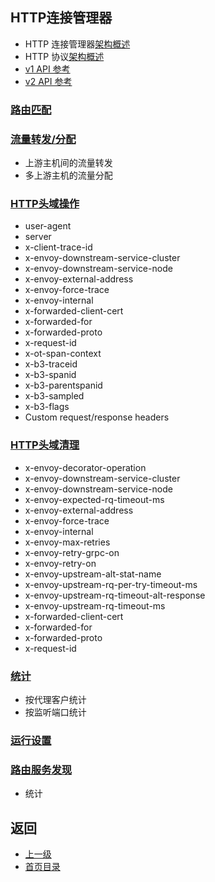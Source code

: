 ## HTTP连接管理器

- HTTP 连接管理器[架构概述](../Introduction/Architectureoverview/HTTPconnectionmanagement.md)
- HTTP 协议[架构概述](../Introduction/Architectureoverview/HTTPconnectionmanagement.md)
- [v1 API 参考](../v1APIreference/Networkfilters/HTTPconnectionmanager.md)
- [v2 API 参考](v2APIreference/Filters/Networkfilters/HTTPconnectionmanager.md)

### [路由匹配](HTTPconnectionmanager/Routematching.md)

### [流量转发/分配](HTTPconnectionmanager/TrafficShiftingSplitting.md)
- 上游主机间的流量转发
- 多上游主机的流量分配

### [HTTP头域操作](HTTPconnectionmanager/HTTPheadermanipulation.md)
- user-agent                        
- server                            
- x-client-trace-id                 
- x-envoy-downstream-service-cluster
- x-envoy-downstream-service-node   
- x-envoy-external-address          
- x-envoy-force-trace               
- x-envoy-internal                  
- x-forwarded-client-cert           
- x-forwarded-for                   
- x-forwarded-proto                 
- x-request-id                      
- x-ot-span-context                 
- x-b3-traceid                      
- x-b3-spanid                       
- x-b3-parentspanid                 
- x-b3-sampled                      
- x-b3-flags                        
- Custom request/response headers 

### [HTTP头域清理](HTTPconnectionmanager/HTTPheadersanitizing.md)
- x-envoy-decorator-operation             
- x-envoy-downstream-service-cluster      
- x-envoy-downstream-service-node         
- x-envoy-expected-rq-timeout-ms          
- x-envoy-external-address                
- x-envoy-force-trace                     
- x-envoy-internal                        
- x-envoy-max-retries                     
- x-envoy-retry-grpc-on                   
- x-envoy-retry-on                        
- x-envoy-upstream-alt-stat-name          
- x-envoy-upstream-rq-per-try-timeout-ms  
- x-envoy-upstream-rq-timeout-alt-response
- x-envoy-upstream-rq-timeout-ms          
- x-forwarded-client-cert                 
- x-forwarded-for                         
- x-forwarded-proto                       
- x-request-id                            

### [统计](HTTPconnectionmanager/Statistics.md)
- 按代理客户统计
- 按监听端口统计

### [运行设置](HTTPconnectionmanager/Runtime.md)

### [路由服务发现](HTTPconnectionmanager/RoutediscoveryserviceRDS.md)
- 统计

## 返回
- [上一级](../Configurationreference.md)
- [首页目录](../README.md)
